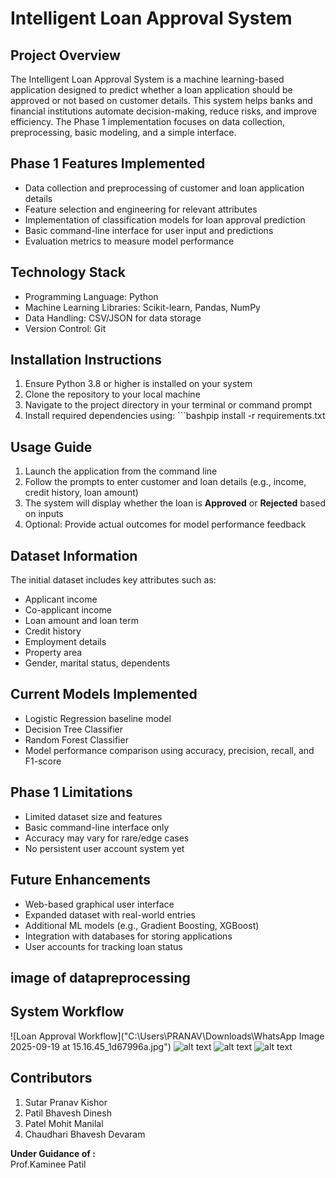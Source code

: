 # Intelligent Loan Approval System

## Project Overview
The Intelligent Loan Approval System is a machine learning-based application designed to predict whether a loan application should be approved or not based on customer details. This system helps banks and financial institutions automate decision-making, reduce risks, and improve efficiency. The Phase 1 implementation focuses on data collection, preprocessing, basic modeling, and a simple interface.

## Phase 1 Features Implemented
- Data collection and preprocessing of customer and loan application details  
- Feature selection and engineering for relevant attributes  
- Implementation of classification models for loan approval prediction  
- Basic command-line interface for user input and predictions  
- Evaluation metrics to measure model performance  

## Technology Stack
- Programming Language: Python  
- Machine Learning Libraries: Scikit-learn, Pandas, NumPy  
- Data Handling: CSV/JSON for data storage  
- Version Control: Git  

## Installation Instructions
1. Ensure Python 3.8 or higher is installed on your system  
2. Clone the repository to your local machine  
3. Navigate to the project directory in your terminal or command prompt  
4. Install required dependencies using:  ```bashpip install -r requirements.txt

## Usage Guide
1. Launch the application from the command line  
2. Follow the prompts to enter customer and loan details (e.g., income, credit history, loan amount)  
3. The system will display whether the loan is **Approved** or **Rejected** based on inputs  
4. Optional: Provide actual outcomes for model performance feedback  

## Dataset Information
The initial dataset includes key attributes such as:  
- Applicant income  
- Co-applicant income  
- Loan amount and loan term  
- Credit history  
- Employment details  
- Property area  
- Gender, marital status, dependents  

## Current Models Implemented
- Logistic Regression baseline model  
- Decision Tree Classifier  
- Random Forest Classifier  
- Model performance comparison using accuracy, precision, recall, and F1-score  

## Phase 1 Limitations
- Limited dataset size and features  
- Basic command-line interface only  
- Accuracy may vary for rare/edge cases  
- No persistent user account system yet  

## Future Enhancements
- Web-based graphical user interface  
- Expanded dataset with real-world entries  
- Additional ML models (e.g., Gradient Boosting, XGBoost)  
- Integration with databases for storing applications  
- User accounts for tracking loan status  

## image of datapreprocessing
## System Workflow
![Loan Approval Workflow]("C:\Users\PRANAV\Downloads\WhatsApp Image 2025-09-19 at 15.16.45_1d67996a.jpg")
![alt text](<WhatsApp Image 2025-09-19 at 15.16.45_4e9617f2.jpg>)
![alt text](<WhatsApp Image 2025-09-19 at 19.05.08_c32d1e80.jpg>)
![alt text](<WhatsApp Image 2025-09-19 at 19.06.46_b3679d5c.jpg>)

## Contributors
1) Sutar Pranav Kishor 
2) Patil Bhavesh Dinesh  
3) Patel Mohit Manilal  
4) Chaudhari Bhavesh Devaram  

**Under Guidance of :**  
Prof.Kaminee Patil  
